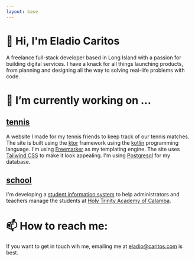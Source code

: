 ```yaml
---
layout: base 
---
```

# 👋 Hi, I'm Eladio Caritos

A freelance full-stack developer based in Long Island with a passion for building digital services. I have a knack for all things launching products, from planning and designing all the way to solving real-life problems with code.

# 🔭 I’m currently working on ...

## [tennis](https://github.com/caritos/busy-bee)

A website I made for my tennis friends to keep track of our tennis matches.  The site is built using the [ktor](https://ktor.io) framework using the [kotlin](https://kotlinlang.org/) programming language.  I'm using [Freemarker](https://freemarker.apache.org/) as my templating engine.  The site uses [Tailwind CSS](https://tailwindcss.com/) to make it look appealing.  I'm using [Postgresql](https://www.postgresql.org/) for my database.

## [school](https://github.com/caritos/frog-flip)

I'm developing a [student information system](https://en.wikipedia.org/wiki/Student_information_system) to help administrators and teachers manage the students at [Holy Trinity Academy of Calamba](https://www.holytrinityacademyofcalamba.com/).

# 📫 How to reach me:

If you want to get in touch wih me, emailing me at eladio@caritos.com is best.

